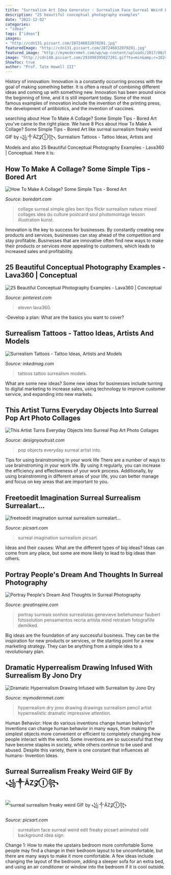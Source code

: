```yaml
---
title: "Surrealism Art Idea Generator : Surrealism Face Surreal Weird Edit Freaky Picsart Animated Odd Background Idea Sign"
description: "25 beautiful conceptual photography examples"
date: "2022-12-02"
categories:
- "ideas"
tags: ["ideas"]
images:
- "http://cdn131.picsart.com/287246832070201.jpg"
featuredImage: "http://cdn131.picsart.com/287246832070201.jpg"
featured_image: "http://mymodernmet.com/wp/wp-content/uploads/2017/08/hyperrealistic-drawings-jono-dry-6.jpg"
image: "http://cdn140.picsart.com/293490395027201.gif?to=min&amp;r=1024"
ShowToc: true
author: "Prof. Tate Howell III"
---
```



History of innovation:
Innovation is a constantly occurring process with the goal of making something better. It is often a result of combining different ideas and coming up with something new. Innovation has been around since the beginning of time, and it is still important today. Some of the most famous examples of innovation include the invention of the printing press, the development of antibiotics, and the invention of vaccines.

	

		
searching about How To Make A Collage? Some Simple Tips - Bored Art you've came to the right place. We have 8 Pics about How To Make A Collage? Some Simple Tips - Bored Art like surreal surrealism freaky weird GIF by ꧁༒ÃZ𝓩Ⓘ꧂, Surrealism Tattoos - Tattoo Ideas, Artists and Models and also 25 Beautiful Conceptual Photography Examples - Lava360 | Conceptual. Here it is:
		
    
## How To Make A Collage? Some Simple Tips - Bored Art

<img loading=lazy src="https://www.boredart.com/wp-content/uploads/2014/09/collage-art-11.jpg" onerror="this.onerror=null;this.src='https://tse2.mm.bing.net/th?id=OIP.sIwXky3ImH_42fFpkojaoQHaLi&amp;pid=15.1';" alt="How To Make A Collage? Some Simple Tips - Bored Art">

_Source: boredart.com_

>collage surreal simple giles ben tips flickr surrealism nature mixed collages idea du culture postcard soul photomontage lesson illustration kunst. 

	

Innovation is the key to success for businesses. By constantly creating new products and services, businesses can stay ahead of the competition and stay profitable. Businesses that are innovative often find new ways to make their products or services more appealing to customers, which leads to increased sales and profitability.

    
## 25 Beautiful Conceptual Photography Examples - Lava360 | Conceptual

<img loading=lazy src="https://i.pinimg.com/originals/df/7b/c8/df7bc8e0c61f174dc4449ba1766bc1bd.jpg" onerror="this.onerror=null;this.src='https://tse2.mm.bing.net/th?id=OIP.xVzR-4O1vnh5TAErSKw_AwHaJ3&amp;pid=15.1';" alt="25 Beautiful Conceptual Photography Examples - Lava360 | Conceptual">

_Source: pinterest.com_

>eleven lava360. 

	

-Develop a plan: What are the basics you want to cover?

    
## Surrealism Tattoos - Tattoo Ideas, Artists And Models

<img loading=lazy src="https://www.inkedmag.com/.image/t_share/MTU5MDMyMTQyMzQxODc1MzQ5/feature.jpg" onerror="this.onerror=null;this.src='https://tse3.mm.bing.net/th?id=OIP.2awfDT1bZWslYhwf64nrLAHaHa&amp;pid=15.1';" alt="Surrealism Tattoos - Tattoo Ideas, Artists and Models">

_Source: inkedmag.com_

>tattoos tattoo surrealism models. 

	

What are some new ideas?
Some new ideas for businesses include turning to digital marketing to increase sales, using technology to improve customer service, and expanding into new markets.

    
## This Artist Turns Everyday Objects Into Surreal Pop Art Photo Collages

<img loading=lazy src="https://designyoutrust.com/wp-content/uploads/2016/12/111-7.jpg" onerror="this.onerror=null;this.src='https://tse3.mm.bing.net/th?id=OIP.m4a_pu-1CSjkxfvq1SyBCAHaDs&amp;pid=15.1';" alt="This Artist Turns Everyday Objects Into Surreal Pop Art Photo Collages">

_Source: designyoutrust.com_

>pop objects everyday surreal artist into. 

	

Tips for using brainstroming in your work life
There are a number of ways to use brainstroming in your work life. By using it regularly, you can increase the efficiency and effectiveness of your work process. Additionally, by using brainstroming in different areas of your life, you can better manage and focus on key areas that are important to you.

    
## Freetoedit Imagination Surreal Surrealism Surrealart...

<img loading=lazy src="http://cdn131.picsart.com/287246832070201.jpg" onerror="this.onerror=null;this.src='https://tse1.mm.bing.net/th?id=OIP.agmW22wgx6yV4Kf_q7H8rAHaFj&amp;pid=15.1';" alt="freetoedit imagination surreal surrealism surrealart...">

_Source: picsart.com_

>surreal imagination surrealism picsart. 

	

Ideas and their causes: What are the different types of big ideas?
Ideas can come from any place, but some are more likely to lead to big ideas than others.

    
## Portray People&#039;s Dream And Thoughts In Surreal Photography

<img loading=lazy src="https://www.greatinspire.com/wp-content/uploads/2016/06/Portray-People’s-Dream-And-Thoughts-In-Surreal-Photography-8-778x1024.jpg" onerror="this.onerror=null;this.src='https://tse4.mm.bing.net/th?id=OIP.maYXdlY6x4F0Zdc6cYnpEQHaJv&amp;pid=15.1';" alt="Portray People&#039;s Dream And Thoughts In Surreal Photography">

_Source: greatinspire.com_

>portray surreais sonhos surrealistas genevieve bellehumeur faubert fotosolution pensamentos recria artista mind retratam fotografille demilked. 

	

Big ideas are the foundation of any successful business. They can be the inspiration for new products or services, or the starting point for a new marketing strategy. They can be anything from a simple idea to a revolutionary plan.

    
## Dramatic Hyperrealism Drawing Infused With Surrealism By Jono Dry

<img loading=lazy src="http://mymodernmet.com/wp/wp-content/uploads/2017/08/hyperrealistic-drawings-jono-dry-6.jpg" onerror="this.onerror=null;this.src='https://tse3.mm.bing.net/th?id=OIP.ucHh1SM6fkLsnTi0pe23cgHaHa&amp;pid=15.1';" alt="Dramatic Hyperrealism Drawing Infused with Surrealism by Jono Dry">

_Source: mymodernmet.com_

>hyperrealism dry jono drawing drawings surrealism pencil artist hyperrealistic dramatic impressive attention. 

	

Human Behavior: How do various inventions change human behavior?
Inventions can change human behavior in many ways, from making the simplest objects more convenient or efficient to completely changing how people interact with the world. Some inventions are so successful that they have become staples in society, while others continue to be used and abused. Despite this variety, there is one constant that influences all humans- Invention Ideas.

    
## Surreal Surrealism Freaky Weird GIF By ꧁༒ÃZ𝓩Ⓘ꧂

<img loading=lazy src="http://cdn140.picsart.com/293490395027201.gif?to=min&amp;r=1024" onerror="this.onerror=null;this.src='https://tse1.mm.bing.net/th?id=OIP.hb2vAgdxw-6DcUSNn6l4XAHaHa&amp;pid=15.1';" alt="surreal surrealism freaky weird GIF by ꧁༒ÃZ𝓩Ⓘ꧂">

_Source: picsart.com_

>surrealism face surreal weird edit freaky picsart animated odd background idea sign. 

	

Change 1: How to make the upstairs bedroom more comfortable
Some people may find a change in their bedroom layout to be uncomfortable, but there are many ways to make it more comfortable. A few ideas include changing the layout of the bedroom, adding a sleeper sofa for an extra bed, and using an air conditioner or window into the bedroom if it is cool outside.

